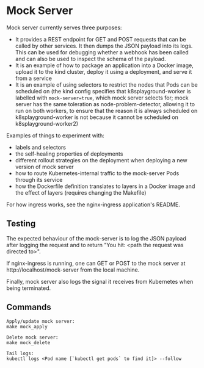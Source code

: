 # Mock Server
Mock server currently serves three purposes:

- It provides a REST endpoint for GET and POST requests that can be called by other services. It then dumps the JSON payload into its logs. This can be used for debugging whether a webhook has been called and can also be used to inspect the schema of the payload.
- It is an example of how to package an application into a Docker image, upload it to the kind cluster, deploy it using a deployment, and serve it from a service
- It is an example of using selectors to restrict the nodes that Pods can be scheduled on (the kind config specifies that k8splayground-worker is labelled with `mock-server=true`, which mock server selects for; mock server has the same toleration as node-problem-detector, allowing it to run on both workers, to ensure that the reason it is always scheduled on k8splayground-worker is not because it cannot be scheduled on k8splayground-worker2)

Examples of things to experiment with:

- labels and selectors
- the self-healing properties of deployments
- different rollout strategies on the deployment when deploying a new version of mock server
- how to route Kubernetes-internal traffic to the mock-server Pods through its service
- how the Dockerfile definition translates to layers in a Docker image and the effect of layers (requires changing the Makefile)

For how ingress works, see the nginx-ingress application's README.

## Testing
The expected behaviour of the mock-server is to log the JSON payload after logging the request and to return "You hit: \<path the request was directed to>".

If nginx-ingress is running, one can GET or POST to the mock server at http://localhost/mock-server from the local machine.

Finally, mock server also logs the signal it receives from Kubernetes when being terminated.

## Commands
```
Apply/update mock server:
make mock_apply

Delete mock server:
make mock_delete

Tail logs:
kubectl logs <Pod name [`kubectl get pods` to find it]> --follow
```
